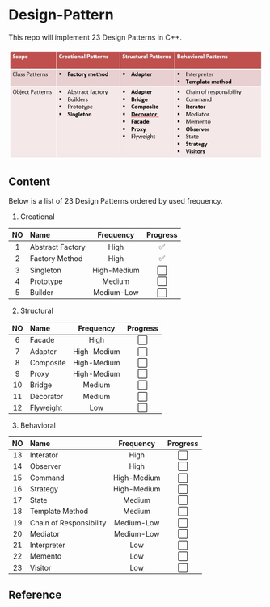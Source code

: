 # Design-Pattern
This repo will implement 23 Design Patterns in C++.

![alt text](./DesignPattern.jpg?raw=true)

## Content
Below is a list of 23 Design Patterns ordered by used frequency.

1. Creational

|   NO      |   Name                        |   Frequency   |   Progress    |
|   :---:   |   :---                        |   :---:       |   :---:       |
|   1       |   Abstract Factory            |   High        |   ✅          |
|   2       |   Factory Method              |   High        |   ✅          |
|   3       |   Singleton                   |   High-Medium |   ⬜️          |
|   4       |   Prototype                   |   Medium      |   ⬜️          |
|   5       |   Builder                     |   Medium-Low  |   ⬜️          |

2. Structural

|   NO      |   Name                        |   Frequency   |   Progress    |
|   :---:   |   :---                        |   :---:       |   :---:       |
|   6       |   Facade                      |   High        |   ⬜️          |
|   7       |   Adapter                     |   High-Medium |   ⬜️          |
|   8       |   Composite                   |   High-Medium |   ⬜️          |
|   9       |   Proxy                       |   High-Medium |   ⬜️          |
|   10      |   Bridge                      |   Medium      |   ⬜️          |
|   11      |   Decorator                   |   Medium      |   ⬜️          |
|   12      |   Flyweight                   |   Low         |   ⬜️          |

3. Behavioral

|   NO      |   Name                        |   Frequency   |   Progress    |
|   :---:   |   :---                        |   :---:       |   :---:       |
|   13      |   Interator                   |   High        |   ⬜️          |
|   14      |   Observer                    |   High        |   ⬜️          |
|   15      |   Command                     |   High-Medium |   ⬜️          |
|   16      |   Strategy                    |   High-Medium |   ⬜️          |
|   17      |   State                       |   Medium      |   ⬜️          |
|   18      |   Template Method             |   Medium      |   ⬜️          |
|   19      |   Chain of Responsibility     |   Medium-Low  |   ⬜️          |
|   20      |   Mediator                    |   Medium-Low  |   ⬜️          |
|   21      |   Interpreter                 |   Low         |   ⬜️          |
|   22      |   Memento                     |   Low         |   ⬜️          |
|   23      |   Visitor                     |   Low         |   ⬜️          |

## Reference